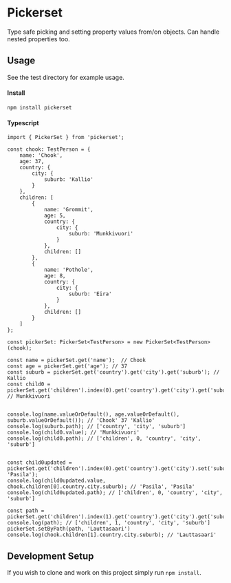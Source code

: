 # Pickerset
Type safe picking and setting property values from/on objects. Can handle nested properties too.

## Usage

See the test directory for example usage. 

#### Install

`npm install pickerset`

#### Typescript

```
import { PickerSet } from 'pickerset';

const chook: TestPerson = {
    name: 'Chook',
    age: 37,
    country: {
        city: {
            suburb: 'Kallio'
        }
    },
    children: [
        {
            name: 'Grommit',
            age: 5,
            country: {
                city: {
                    suburb: 'Munkkivuori'
                }
            },
            children: []
        },
        {
            name: 'Pothole',
            age: 8,
            country: {
                city: {
                    suburb: 'Eira'
                }
            },
            children: []
        }
    ]
};

const pickerSet: PickerSet<TestPerson> = new PickerSet<TestPerson>(chook);

const name = pickerSet.get('name');  // Chook
const age = pickerSet.get('age'); // 37
const suburb = pickerSet.get('country').get('city').get('suburb'); // Kallio
const child0 = pickerSet.get('children').index(0).get('country').get('city').get('suburb'); // Munkkivuori


console.log(name.valueOrDefault(), age.valueOrDefault(), suburb.valueOrDefault()); // 'Chook' 37 'Kallio'
console.log(suburb.path); // ['country', 'city', 'suburb']
console.log(child0.value); // 'Munkkivuori'
console.log(child0.path); // ['children', 0, 'country', 'city', 'suburb']


const child0updated = pickerSet.get('children').index(0).get('country').get('city').set('suburb', 'Pasila');
console.log(child0updated.value, chook.children[0].country.city.suburb); // 'Pasila', 'Pasila'
console.log(child0updated.path); // ['children', 0, 'country', 'city', 'suburb']

const path = pickerSet.get('children').index(1).get('country').get('city').get('suburb').path  
console.log(path); // ['children', 1, 'country', 'city', 'suburb']
pickerSet.setByPath(path, 'Lauttasaari')
console.log(chook.children[1].country.city.suburb); // 'Lauttasaari'

```

## Development Setup

If you wish to clone and work on this project simply run `npm install`.


